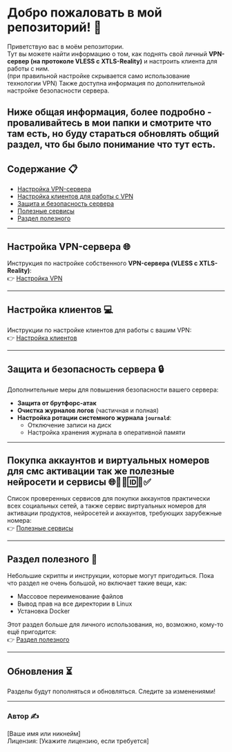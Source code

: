# Добро пожаловать в мой репозиторий! 👋

Приветствую вас в моём репозитории.  
Тут вы можете найти информацию о том, как поднять свой личный **VPN-сервер (на протоколе VLESS с XTLS-Reality)** и настроить клиента для работы с ним.  
(при правильной настройке скрывается само использование технологии VPN)
Также доступна информация по дополнительной настройке безопасности сервера.

Ниже общая информация, более подробно - проваливайтесь в мои папки и смотрите что там есть, но буду стараться обновлять общий раздел, что бы было понимание что тут есть.
---

## Содержание 📋

- [Настройка VPN-сервера](#настройка-vpn-сервера)
- [Настройка клиентов для работы с VPN](#настройка-клиентов)
- [Защита и безопасность сервера](#защита-и-безопасность-сервера)
- [Полезные сервисы](#полезные-сервисы)
- [Раздел полезного](#раздел-полезного)

---

## Настройка VPN-сервера 🌐

Инструкция по настройке собственного **VPN-сервера (VLESS с XTLS-Reality)**:  
👉 [Настройка VPN](https://github.com/soulpastwk/share/tree/main/VPN)

---

## Настройка клиентов 💻

Инструкции по настройке клиентов для работы с вашим VPN:  
👉 [Настройка клиентов](https://github.com/soulpastwk/share/tree/main/VPN/Client)

---

## Защита и безопасность сервера 🔒

Дополнительные меры для повышения безопасности вашего сервера:

- **Защита от брутфорс-атак**  
- **Очистка журналов логов** (частичная и полная)  
- **Настройка ротации системного журнала `journald`**:  
  - Отключение записи на диск  
  - Настройка хранения журнала в оперативной памяти  

---

## Покупка аккаунтов и виртуальных номеров для смс активации так же полезные нейросети и сервисы 🌐🙍‍♂️🆔📱✅

Список проверенных сервисов для покупки аккаунтов практически всех социальных сетей, а также сервис виртуальных номеров для активации продуктов, нейросетей и аккаунтов, требующих зарубежные номера:  
👉 [Полезные сервисы](https://github.com/soulpastwk/share/tree/main/%D0%9D%D0%B5%D0%B9%D1%80%D0%BE%D0%BD%D0%BA%D0%B8)

---

## Раздел полезного 🧩

Небольшие скрипты и инструкции, которые могут пригодиться. Пока что раздел не очень большой, но включает такие вещи, как:

- Массовое переименование файлов  
- Вывод прав на все директории в Linux  
- Установка Docker  

Этот раздел больше для личного использования, но, возможно, кому-то ещё пригодится:  
👉 [Раздел полезного](https://github.com/soulpastwk/share/tree/main/poleznoe)

---

## Обновления ⏳

Разделы будут пополняться и обновляться. Следите за изменениями!

---

### Автор ✍️

[Ваше имя или никнейм]  
Лицензия: [Укажите лицензию, если требуется]
